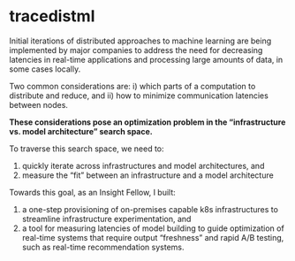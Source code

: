 # tracedistml

Initial iterations of distributed approaches to machine learning are being implemented by major companies to address the need for decreasing latencies in real-time applications and processing large amounts of data, in some cases locally. 

Two common considerations are: i) which parts of a computation to distribute and reduce, and ii) how to minimize communication latencies between nodes.

**These considerations pose an optimization problem in the “infrastructure vs. model architecture” search space.** 

To traverse this search space, we need to:
1) quickly iterate across infrastructures and model architectures, and
2) measure the “fit” between an infrastructure and a model architecture

Towards this goal, as an Insight Fellow, I built: 
1) a one-step provisioning of on-premises capable k8s infrastructures to streamline infrastructure experimentation, and
2) a tool for measuring latencies of model building to guide optimization of real-time systems that require output “freshness” and rapid A/B testing, such as real-time recommendation systems.
